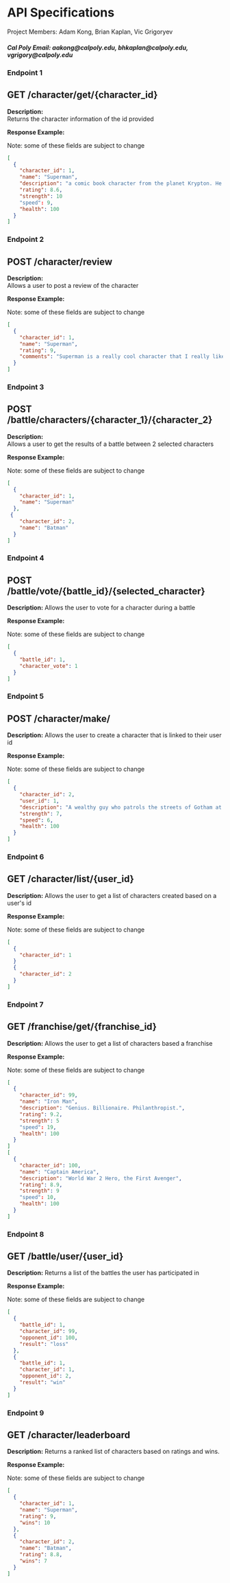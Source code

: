 <h1>API Specifications</h1>

<p>Project Members: Adam Kong, Brian Kaplan, Vic Grigoryev</p>

<h5>Cal Poly Email: aakong@calpoly.edu, bhkaplan@calpoly.edu, vgrigory@calpoly.edu</h5>

<h3> Endpoint 1</h3>

## GET /character/get/{character_id}

**Description:**  
Returns the character information of the id provided

**Response Example:**

Note: some of these fields are subject to change
```json
[
  {
    "character_id": 1,
    "name": "Superman",
    "description": "a comic book character from the planet Krypton. He can fly, has super strength, and has laser eyes",
    "rating": 8.6,
    "strength": 10
    "speed": 9,
    "health": 100
  }
]
```
<h3> Endpoint 2</h3>

## POST /character/review

**Description:**  
Allows a user to post a review of the character

**Response Example:**

Note: some of these fields are subject to change
```json
[
  {
    "character_id": 1,
    "name": "Superman",
    "rating": 9,
    "comments": "Superman is a really cool character that I really like because he is Super!"
  }
]
```
<h3> Endpoint 3</h3>

## POST /battle/characters/{character_1}/{character_2}

**Description:**  
Allows a user to get the results of a battle between 2 selected characters

**Response Example:**

Note: some of these fields are subject to change
```json
[
  {
    "character_id": 1,
    "name": "Superman"
  },
 {
    "character_id": 2,
    "name": "Batman"
  }
]
```
<h3> Endpoint 4</h3>

## POST /battle/vote/{battle_id}/{selected_character}

**Description:**
Allows the user to vote for a character during a battle

**Response Example:**

Note: some of these fields are subject to change
```json
[
  {
    "battle_id": 1,
    "character_vote": 1
  }
]
```
<h3> Endpoint 5</h3>

## POST /character/make/

**Description:**
Allows the user to create a character that is linked to their user id

**Response Example:**

Note: some of these fields are subject to change
```json
[
  {
    "character_id": 2,
    "user_id": 1,
    "description": "A wealthy guy who patrols the streets of Gotham at night for justice. He is very strong and smart and will stop at nothing to achieve his goals.",
    "strength": 7,
    "speed": 6,
    "health": 100
  }
]
```
<h3> Endpoint 6</h3>

## GET /character/list/{user_id}

**Description:**
Allows the user to get a list of characters created based on a user's id

**Response Example:**

Note: some of these fields are subject to change
```json
[
  {
    "character_id": 1
  }
  {
    "character_id": 2
  }
]
```
<h3> Endpoint 7</h3>

## GET /franchise/get/{franchise_id}

**Description:**
Allows the user to get a list of characters based a franchise

**Response Example:**

Note: some of these fields are subject to change
```json
[
  {
    "character_id": 99,
    "name": "Iron Man",
    "description": "Genius. Billionaire. Philanthropist.",
    "rating": 9.2,
    "strength": 5
    "speed": 19,
    "health": 100
  }
]
[
  {
    "character_id": 100,
    "name": "Captain America",
    "description": "World War 2 Hero, the First Avenger",
    "rating": 8.9,
    "strength": 9
    "speed": 10,
    "health": 100
  }
]
```

<h3> Endpoint 8</h3>

## GET /battle/user/{user_id}

**Description:**
Returns a list of the battles the user has participated in

**Response Example:**

Note: some of these fields are subject to change
```json
[
  {
    "battle_id": 1,
    "character_id": 99,
    "opponent_id": 100,
    "result": "loss"
  },
  {
    "battle_id": 1,
    "character_id": 1,
    "opponent_id": 2,
    "result": "win"
  }
]
```

<h3> Endpoint 9</h3>

## GET /character/leaderboard

**Description:**
Returns a ranked list of characters based on ratings and wins.

**Response Example:**

Note: some of these fields are subject to change
```json
[
  {
    "character_id": 1,
    "name": "Superman",
    "rating": 9,
    "wins": 10
  },
  {
    "character_id": 2,
    "name": "Batman",
    "rating": 8.8,
    "wins": 7
  }
]
```
